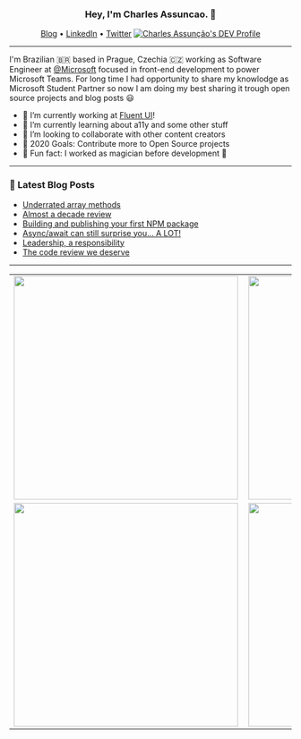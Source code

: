 <h3 align="center">Hey, I'm Charles Assuncao. 🤟</h3>

<p align="center">
  <a href="https://charlesassuncao.tech/">Blog</a> •
  <a href="https://www.linkedin.com/in/charlesassuncao/">LinkedIn</a> •
  <a href="https://twitter.com/assuncaocharles">Twitter</a>
  <a href="https://dev.to/assuncaocharles">
      <img src="https://d2fltix0v2e0sb.cloudfront.net/dev-badge.svg" alt="Charles Assunção's DEV Profile" >
  </a>
        
</p>

---
I'm Brazilian 🇧🇷 based in Prague, Czechia 🇨🇿 working as Software Engineer at [@Microsoft](https://github.com/microsoft/) focused in front-end development to power Microsoft Teams. For long time I had opportunity to share my knowlodge as Microsoft Student Partner so now I am doing my best sharing it trough open source projects and blog posts 😃


- 🔭 I’m currently working at [Fluent UI](https://www.microsoft.com/design/fluent/#/)!
- 🌱 I’m currently learning about a11y and some other stuff
- 🙇 I’m looking to collaborate with other content creators
- 🎯 2020 Goals: Contribute more to Open Source projects
- 🌚 Fun fact: I worked as magician before development 🧙
--- 
### 📕 Latest Blog Posts
<!-- BLOG-POST-LIST:START -->
- [Underrated array methods](https://dev.to/assuncaocharles/underrated-array-methods-2mdj)
- [Almost a decade review](https://charlesassuncao.tech/almost-a-decade-review/)
- [Building and publishing your first NPM package](https://charlesassuncao.tech/building-and-publishing-your-first-npm-package/)
- [Async/await can still surprise you... A LOT!](https://charlesassuncao.tech/async-await-can-still-surprise-you-a-lot/)
- [Leadership, a responsibility](https://charlesassuncao.tech/leadership-an-responsibility/)
- [The code review we deserve](https://charlesassuncao.tech/the-code-review-we-deserve/)
<!-- BLOG-POST-LIST:END -->
---

<center>
<table>
  <tr>
      <td><img width="400px" align="left" src="https://github-readme-stats.vercel.app/api/top-langs/?username=assuncaocharles&hide=html&layout=compact" /></td>
      <td><img width="400px" align="left" src="https://github-readme-stats.vercel.app/api?username=assuncaocharles"/></td>
  </tr>  
    <tr>
      <td><img width="400px" align="left" src="https://github-readme-stats.vercel.app/api/pin/?username=microsoft&repo=fluentui" /></td>
      <td><img width="400px" align="left" src="https://github-readme-stats.vercel.app/api/pin/?username=assuncaocharles&repo=ngx-indexed-db" /></td>
  </tr>  
</table>
</center>
